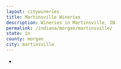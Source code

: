 ```yaml
---
layout: citywineries
title: Martinsville Wineries
description: Wineries in Martinsville, IN
permalink: /indiana/morgan/martinsville/
state: in
county: morgan
city: martinsville
---
```

-
